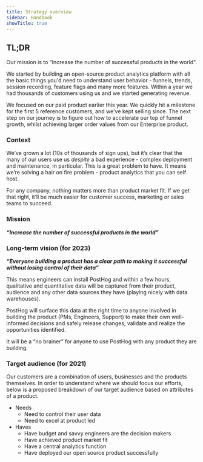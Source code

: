 ```yaml
---
title: Strategy overview
sidebar: Handbook
showTitle: true
---
```


## TL;DR
Our mission is to “Increase the number of successful products in the world”.

We started by building an open-source product analytics platform with all the basic things you'd need to understand user behavior - funnels, trends, session recording, feature flags and many more features. Within a year we had thousands of customers using us and we started generating revenue.

We focused on our paid product earlier this year. We quickly hit a milestone for the first 5 reference customers, and we've kept selling since. The next step on our journey is to figure out how to accelerate our top of funnel growth, whilst achieving larger order values from our Enterprise product.

### Context

We’ve grown a lot (10s of thousands of sign ups), but it’s clear that the many of our users use us *despite* a bad experience - complex deployment and maintenance, in particular. This is a great problem to have. It means we’re solving a hair on fire problem - product analytics that you can self host.

For any company, nothing matters more than product market fit. If we get that right, it’ll be much easier for customer success, marketing or sales teams to succeed.

### Mission

**_“Increase the number of successful products in the world”_**

### Long-term vision (for 2023)

**_“Everyone building a product has a clear path to making it successful without losing control of their data”_**

This means engineers can install PostHog and within a few hours, qualitative and quantitative data will be captured from their product, audience and any other data sources they have (playing nicely with data warehouses).

PostHog will surface this data at the right time to anyone involved in building the product (PMs, Engineers, Support) to make their own well-informed decisions and safely release changes, validate and realize the opportunities identified.

It will be a “no brainer” for anyone to use PostHog with any product they are building.

### Target audience (for 2021)

Our customers are a combination of users, businesses and the products themselves. In order to understand where we should focus our efforts, below is a proposed breakdown of our target audience based on attributes of a product. 

* Needs
  * Need to control their user data
  * Need to excel at product led 
* Haves
  * Have budget and savvy engineers are the decision makers
  * Have achieved product market fit
  * Have a central analytics function
  * Have deployed our open source product successfully